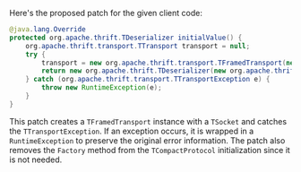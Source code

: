 Here's the proposed patch for the given client code:

```java
@java.lang.Override
protected org.apache.thrift.TDeserializer initialValue() {
    org.apache.thrift.transport.TTransport transport = null;
    try {
        transport = new org.apache.thrift.transport.TFramedTransport(new org.apache.thrift.transport.TSocket("localhost", 9090));
        return new org.apache.thrift.TDeserializer(new org.apache.thrift.protocol.TCompactProtocol.Factory(), transport);
    } catch (org.apache.thrift.transport.TTransportException e) {
        throw new RuntimeException(e);
    }
}
```

This patch creates a `TFramedTransport` instance with a `TSocket` and catches the `TTransportException`. If an exception occurs, it is wrapped in a `RuntimeException` to preserve the original error information. The patch also removes the `Factory` method from the `TCompactProtocol` initialization since it is not needed.